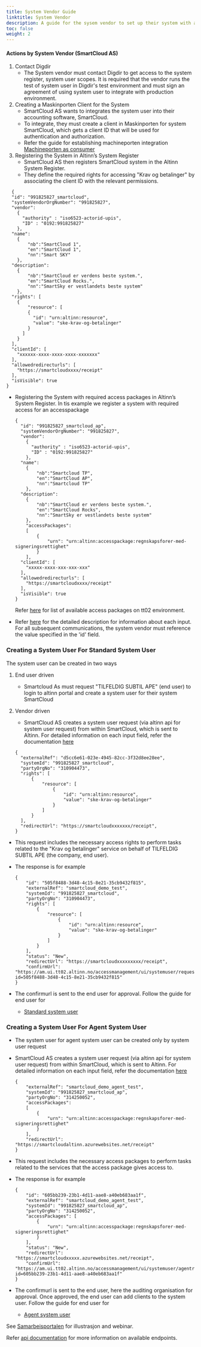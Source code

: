 ```yaml
---
title: System Vendor Guide
linktitle: System Vendor
description: A guide for the sysem vendor to set up their system with altinn and establishing the integration.
toc: false
weight: 2
---
```


#### Actions by System Vendor (SmartCloud AS)
   1. Contact Digdir
      - The System vendor must contact Digdir to get access to the system register, system user scopes. It is required that the vendor runs the test of system user in Digdir's test environment and must sign an agreement of using system user to integrate with production environment.
   2. Creating a Maskinporten Client for the System
      - SmartCloud AS wants to integrates the system user into their accounting software, SmartCloud.
      - To integrate, they must create a client in Maskinporten for system SmartCloud, which gets a client ID that will be used for authentication and authorization.
      - Refer the guide for establishing machineporten integration [Machineporten as consumer](https://samarbeid.digdir.no/maskinporten/konsument/119)
   3. Registering the System in Altinn’s System Register
      - SmartCloud AS then registers SmartCloud system in the Altinn System Register.
      - They define the required rights for accessing "Krav og betalinger" by associating the client ID with the relevant permissions.

  ```
    {
    "id": "991825827_smartcloud",
    "systemVendorOrgNumber": "991825827",
    "vendor":
      {
        "authority" : "iso6523-actorid-upis",
        "ID" : "0192:991825827"
      },
    "name": 
      { 
          "nb":"SmartCloud 1",
          "en":"SmartCloud 1",
          "nn":"Smart SKY"
      },
    "description": 
      { 
          "nb":"SmartCloud er verdens beste system.",
          "en":"SmartCloud Rocks.",
          "nn":"SmartSky er vestlandets beste system"
      },
    "rights": [
      {
          "resource": [
          {
            "id": "urn:altinn:resource",
            "value": "ske-krav-og-betalinger"
          }
        ]
      }
    ],
    "clientId": [
      "xxxxxx-xxxx-xxxx-xxxx-xxxxxxx"
    ],
    "allowedredirecturls": [
      "https://smartcloudxxxx/receipt"
    ],
    "isVisible": true
  }
  ```
  - Registering the System with required access packages in Altinn’s System Register. In tis example we register a system with required access for an accesspackage
      
      
      ```
      {
        "id": "991825827_smartcloud_ap",
        "systemVendorOrgNumber": "991825827",
        "vendor":
          {
            "authority" : "iso6523-actorid-upis",
            "ID" : "0192:991825827"
          },
        "name": 
          { 
              "nb":"Smartcloud TP",
              "en":"SmartCloud AP",
              "nn":"Smartcloud TP"
          },
        "description": 
          { 
              "nb":"SmartCloud er verdens beste system.",
              "en":"SmartCloud Rocks",
              "nn":"SmartSky er vestlandets beste system"
          },
          "accessPackages":
          [
              {
                  "urn": "urn:altinn:accesspackage:regnskapsforer-med-signeringsrettighet"
              }
          ],
        "clientId": [
          "xxxxx-xxxx-xxx-xxx-xxx"
        ],
        "allowedredirecturls": [
          "https://smartcloudxxxx/receipt"
        ],
        "isVisible": true
    }
    ```

    Refer [here](https://platform.tt02.altinn.no/accessmanagement/api/v1/meta/info/accesspackages/export) for list of available access packages on tt02 environment.
    
  - Refer [here](../../../api/authentication/systemuserapi/systemregister/model/) for the detailed description for information about each input. For all subsequent communications, the system vendor must reference the value specified in the 'id' field.

### Creating a System User For Standard System User
The system user can be created in two ways

  1. End user driven
      - Smartcloud As must request "TILFELDIG SUBTIL APE" (end user) to login to altinn portal and create a system user for their system SmartCloud
  2. Vendor driven
      - SmartCloud AS creates a system user request (via altinn api for system user request) from within SmartCloud, which is sent to Altinn.
      For detailed information on each input field, refer the documentation [here](../../../api/authentication/systemuserapi/systemuserrequest/external/model/)

      ```
      {
        "externalRef": "d5cc6e61-023e-4945-82cc-3f32d8ee28ee",
        "systemId": "991825827_smartcloud",
        "partyOrgNo": "310904473",
        "rights": [
            {
                "resource": [
                    {
                        "id": "urn:altinn:resource",
                        "value": "ske-krav-og-betalinger"
                    }
                ]
            }
        ],
        "redirectUrl": "https://smartcloudxxxxxxx/receipt",
      }

      ```

  - This request includes the necessary access rights to perform tasks related to the "Krav og betalinger" service on behalf of TILFELDIG SUBTIL APE (the company, end user).
  - The response is for example

    ```
    {
        "id": "505f8488-3d48-4c15-8e21-35cb9432f815",
        "externalRef": "smartcloud_demo_test",
        "systemId": "991825827_smartcloud",
        "partyOrgNo": "310904473",
        "rights": [
            {
                "resource": [
                    {
                        "id": "urn:altinn:resource",
                        "value": "ske-krav-og-betalinger"
                    }
                ]
            }
        ],
        "status": "New",
        "redirectUrl": "https://smartcloudxxxxxxxxx/receipt",
        "confirmUrl": "https://am.ui.tt02.altinn.no/accessmanagement/ui/systemuser/request?id=505f8488-3d48-4c15-8e21-35cb9432f815"
    }

    ```

  - The confirmurl is sent to the end user for approval. Follow the guide for end user for
    - [Standard system user](../enduser/standard/)
    

### Creating a System User For Agent System User
  - The system user for agent system user can be created only by system user request
  - SmartCloud AS creates a system user request (via altinn api for system user request) from within SmartCloud, which is sent to Altinn.
    For detailed information on each input field, refer the documentation [here](../../../api/authentication/systemuserapi/systemuserrequest/external/model/)
              
      ```
      {
          "externalRef": "smartcloud_demo_agent_test",
          "systemId": "991825827_smartcloud_ap",
          "partyOrgNo": "314250052",
          "accessPackages":
          [
              {
                  "urn": "urn:altinn:accesspackage:regnskapsforer-med-signeringsrettighet"
              }
          ],
          "redirectUrl": "https://smartcloudaltinn.azurewebsites.net/receipt"
      }

      ```
            
  - This request includes the necessary access packages to perform tasks related to the services that the access package gives access to.
  - The response is for example
              
      ```
      {
          "id": "605bb239-23b1-4d11-aae8-a40eb683aa1f",
          "externalRef": "smartcloud_demo_agent_test",
          "systemId": "991825827_smartcloud_ap",
          "partyOrgNo": "314250052",
          "accessPackages": [
              {
                  "urn": "urn:altinn:accesspackage:regnskapsforer-med-signeringsrettighet"
              }
          ],
          "status": "New",
          "redirectUrl": "https://smartcloudxxxxx.azurewebsites.net/receipt",
          "confirmUrl": "https://am.ui.tt02.altinn.no/accessmanagement/ui/systemuser/agentrequest?id=605bb239-23b1-4d11-aae8-a40eb683aa1f"
      }
      
      ```

- The confirmurl is sent to the end user, here the auditing organisation for approval. Once approved, the end user can add clients to the system user. Follow the guide for end user for
    - [Agent system user](../enduser/clientdelegation/)


See [Samarbeisportalen](https://samarbeid.digdir.no/altinn/systembruker/2542) for illustrasjon and webinar.

Refer [api documentation](../../../api/authentication/systemuserapi/) for more information on available endpoints.